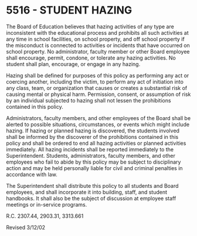 5516 - STUDENT HAZING
=====================

The Board of Education believes that hazing activities of any type are
inconsistent with the educational process and prohibits all such
activities at any time in school facilities, on school property, and off
school property if the misconduct is connected to activities or
incidents that have occurred on school property. No administrator,
faculty member or other Board employee shall encourage, permit, condone,
or tolerate any hazing activities. No student shall plan, encourage, or
engage in any hazing.

Hazing shall be defined for purposes of this policy as performing any
act or coercing another, including the victim, to perform any act of
initiation into any class, team, or organization that causes or creates
a substantial risk of causing mental or physical harm. Permission,
consent, or assumption of risk by an individual subjected to hazing
shall not lessen the prohibitions contained in this policy.

Administrators, faculty members, and other employees of the Board shall
be alerted to possible situations, circumstances, or events which might
include hazing. If hazing or planned hazing is discovered, the students
involved shall be informed by the discoverer of the prohibitions
contained in this policy and shall be ordered to end all hazing
activities or planned activities immediately. All hazing incidents shall
be reported immediately to the Superintendent. Students, administrators,
faculty members, and other employees who fail to abide by this policy
may be subject to disciplinary action and may be held personally liable
for civil and criminal penalties in accordance with law.

The Superintendent shall distribute this policy to all students and
Board employees, and shall incorporate it into building, staff, and
student handbooks. It shall also be the subject of discussion at
employee staff meetings or in-service programs.

R.C. 2307.44, 2903.31, 3313.661

Revised 3/12/02
